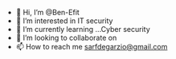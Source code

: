 - 👋 Hi, I’m @Ben-Efit
- 👀 I’m interested in IT security
- 🌱 I’m currently learning ...Cyber security
- 💞️ I’m looking to collaborate on 
- 📫 How to reach me sarfdegarzio@gmail.com

<!---
Ben-Efit/Ben-Efit is a ✨ special ✨ repository because its `README.md` (this file) appears on your GitHub profile.
You can click the Preview link to take a look at your changes.
--->
